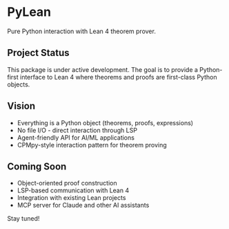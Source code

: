# PyLean

Pure Python interaction with Lean 4 theorem prover.

## Project Status

This package is under active development. The goal is to provide a Python-first interface to Lean 4 where theorems and proofs are first-class Python objects.

## Vision

- Everything is a Python object (theorems, proofs, expressions)
- No file I/O - direct interaction through LSP
- Agent-friendly API for AI/ML applications
- CPMpy-style interaction pattern for theorem proving

## Coming Soon

- Object-oriented proof construction
- LSP-based communication with Lean 4
- Integration with existing Lean projects
- MCP server for Claude and other AI assistants

Stay tuned!